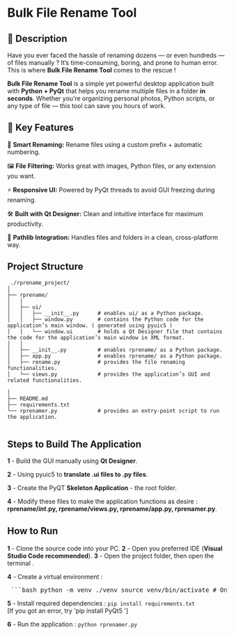# Bulk File Rename Tool 


## 📁 Description

Have you ever faced the hassle of renaming dozens — or even hundreds — of files manually ?
It’s time-consuming, boring, and prone to human error. This is where **Bulk File Rename Tool** comes to the rescue !

**Bulk File Rename Tool** is a simple yet powerful desktop application built with **Python + PyQt** that helps you rename multiple files in a folder **in seconds**. Whether you’re organizing personal photos, Python scripts, or any type of file — this tool can save you hours of work.



## 🎯 Key Features
🧠 **Smart Renaming:** Rename files using a custom prefix + automatic numbering.

🖼️ **File Filtering:** Works great with images, Python files, or any extension you want.

⚡ **Responsive UI:** Powered by PyQt threads to avoid GUI freezing during renaming.

🛠️ **Built with Qt Designer:** Clean and intuitive interface for maximum productivity.

📂 **Pathlib Integration:** Handles files and folders in a clean, cross-platform way.



## Project Structure
```
 ./rprename_project/
│
├── rprename/
│   │
│   ├── ui/
│   │   ├── __init__.py      # enables ui/ as a Python package.
│   │   ├── window.py        # contains the Python code for the application’s main window. ( generated using pyuic5 )
│   │   └── window.ui        # holds a Qt Designer file that contains the code for the application’s main window in XML format.
│   │
│   ├── __init__.py          # enables rprename/ as a Python package.
│   ├── app.py               # enables rprename/ as a Python package.
│   ├── rename.py            # provides the file renaming functionalities.
│   └── views.py             # provides the application’s GUI and related functionalities.

│
├── README.md
├── requirements.txt
└── rprenamer.py             # provides an entry-point script to run the application.


```





## Steps to Build The Application

**1** - Build the GUI manually using **Qt Designer**.

**2** - Using pyuic5 to **translate .ui files to .py files**.
 
**3** - Create the PyQT **Skeleton Application** - the root folder.

**4** - Modify these files to make the application functions as desire : **rprename/_int_.py, rprename/views.py, rprename/app.py, rprenamer.py**.




## How to Run
####
**1** - Clone the source code into your PC.
**2** - Open you preferred IDE (**Visual Studio Code recommended**).
**3** - Open the project folder, then open the terminal .

**4** - Create a virtual environment :
<pre lang="markdown"> ```bash python -m venv ./venv source venv/bin/activate # On macOS/Linux venv\Scripts\activate # On Windows ``` </pre>

**5** - Install required dependencies :
`pip install requirements.txt`    
[If you got an error, try 'pip install PyQt5 '] 

**6** - Run the application :
`python rprenamer.py`










